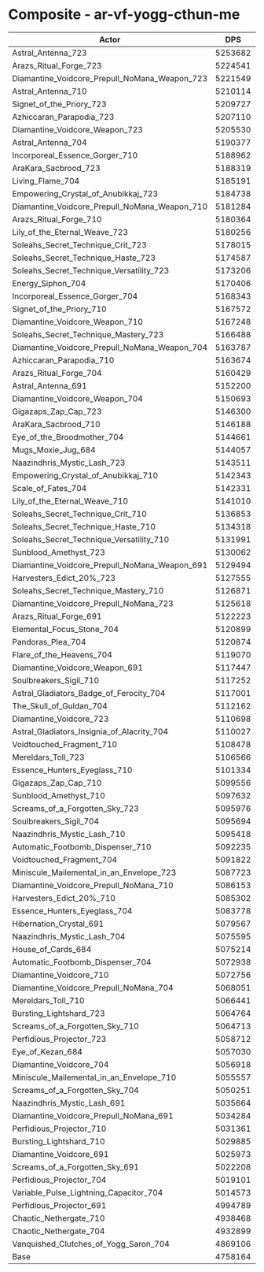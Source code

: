 # Composite - ar-vf-yogg-cthun-me
| Actor | DPS | Increase |
|---|:---:|:---:|
|Astral_Antenna_723|5253682|10.41%|
|Arazs_Ritual_Forge_723|5224541|9.80%|
|Diamantine_Voidcore_Prepull_NoMana_Weapon_723|5221549|9.74%|
|Astral_Antenna_710|5210114|9.50%|
|Signet_of_the_Priory_723|5209727|9.49%|
|Azhiccaran_Parapodia_723|5207110|9.44%|
|Diamantine_Voidcore_Weapon_723|5205530|9.40%|
|Astral_Antenna_704|5190377|9.08%|
|Incorporeal_Essence_Gorger_710|5188962|9.05%|
|AraKara_Sacbrood_723|5188319|9.04%|
|Living_Flame_704|5185191|8.97%|
|Empowering_Crystal_of_Anubikkaj_723|5184738|8.97%|
|Diamantine_Voidcore_Prepull_NoMana_Weapon_710|5181284|8.89%|
|Arazs_Ritual_Forge_710|5180364|8.87%|
|Lily_of_the_Eternal_Weave_723|5180256|8.87%|
|Soleahs_Secret_Technique_Crit_723|5178015|8.82%|
|Soleahs_Secret_Technique_Haste_723|5174587|8.75%|
|Soleahs_Secret_Technique_Versatility_723|5173206|8.72%|
|Energy_Siphon_704|5170406|8.66%|
|Incorporeal_Essence_Gorger_704|5168343|8.62%|
|Signet_of_the_Priory_710|5167572|8.60%|
|Diamantine_Voidcore_Weapon_710|5167248|8.60%|
|Soleahs_Secret_Technique_Mastery_723|5166488|8.58%|
|Diamantine_Voidcore_Prepull_NoMana_Weapon_704|5163787|8.52%|
|Azhiccaran_Parapodia_710|5163674|8.52%|
|Arazs_Ritual_Forge_704|5160429|8.45%|
|Astral_Antenna_691|5152200|8.28%|
|Diamantine_Voidcore_Weapon_704|5150693|8.25%|
|Gigazaps_Zap_Cap_723|5146300|8.16%|
|AraKara_Sacbrood_710|5146188|8.15%|
|Eye_of_the_Broodmother_704|5144661|8.12%|
|Mugs_Moxie_Jug_684|5144057|8.11%|
|Naazindhris_Mystic_Lash_723|5143511|8.10%|
|Empowering_Crystal_of_Anubikkaj_710|5142343|8.07%|
|Scale_of_Fates_704|5142331|8.07%|
|Lily_of_the_Eternal_Weave_710|5141010|8.05%|
|Soleahs_Secret_Technique_Crit_710|5136853|7.96%|
|Soleahs_Secret_Technique_Haste_710|5134318|7.91%|
|Soleahs_Secret_Technique_Versatility_710|5131991|7.86%|
|Sunblood_Amethyst_723|5130062|7.82%|
|Diamantine_Voidcore_Prepull_NoMana_Weapon_691|5129494|7.80%|
|Harvesters_Edict_20%_723|5127555|7.76%|
|Soleahs_Secret_Technique_Mastery_710|5126871|7.75%|
|Diamantine_Voidcore_Prepull_NoMana_723|5125618|7.72%|
|Arazs_Ritual_Forge_691|5122223|7.65%|
|Elemental_Focus_Stone_704|5120899|7.62%|
|Pandoras_Plea_704|5120874|7.62%|
|Flare_of_the_Heavens_704|5119070|7.58%|
|Diamantine_Voidcore_Weapon_691|5117447|7.55%|
|Soulbreakers_Sigil_710|5117252|7.55%|
|Astral_Gladiators_Badge_of_Ferocity_704|5117001|7.54%|
|The_Skull_of_Guldan_704|5112162|7.44%|
|Diamantine_Voidcore_723|5110698|7.41%|
|Astral_Gladiators_Insignia_of_Alacrity_704|5110027|7.39%|
|Voidtouched_Fragment_710|5108478|7.36%|
|Mereldars_Toll_723|5106566|7.32%|
|Essence_Hunters_Eyeglass_710|5101334|7.21%|
|Gigazaps_Zap_Cap_710|5099556|7.17%|
|Sunblood_Amethyst_710|5097632|7.13%|
|Screams_of_a_Forgotten_Sky_723|5095976|7.10%|
|Soulbreakers_Sigil_704|5095694|7.09%|
|Naazindhris_Mystic_Lash_710|5095418|7.09%|
|Automatic_Footbomb_Dispenser_710|5092235|7.02%|
|Voidtouched_Fragment_704|5091822|7.01%|
|Miniscule_Mailemental_in_an_Envelope_723|5087723|6.93%|
|Diamantine_Voidcore_Prepull_NoMana_710|5086153|6.89%|
|Harvesters_Edict_20%_710|5085302|6.88%|
|Essence_Hunters_Eyeglass_704|5083778|6.84%|
|Hibernation_Crystal_691|5079567|6.75%|
|Naazindhris_Mystic_Lash_704|5075595|6.67%|
|House_of_Cards_684|5075214|6.66%|
|Automatic_Footbomb_Dispenser_704|5072938|6.62%|
|Diamantine_Voidcore_710|5072756|6.61%|
|Diamantine_Voidcore_Prepull_NoMana_704|5068051|6.51%|
|Mereldars_Toll_710|5066441|6.48%|
|Bursting_Lightshard_723|5064764|6.44%|
|Screams_of_a_Forgotten_Sky_710|5064713|6.44%|
|Perfidious_Projector_723|5058712|6.32%|
|Eye_of_Kezan_684|5057030|6.28%|
|Diamantine_Voidcore_704|5056918|6.28%|
|Miniscule_Mailemental_in_an_Envelope_710|5055557|6.25%|
|Screams_of_a_Forgotten_Sky_704|5050251|6.14%|
|Naazindhris_Mystic_Lash_691|5035664|5.83%|
|Diamantine_Voidcore_Prepull_NoMana_691|5034284|5.80%|
|Perfidious_Projector_710|5031361|5.74%|
|Bursting_Lightshard_710|5029885|5.71%|
|Diamantine_Voidcore_691|5025973|5.63%|
|Screams_of_a_Forgotten_Sky_691|5022208|5.55%|
|Perfidious_Projector_704|5019101|5.48%|
|Variable_Pulse_Lightning_Capacitor_704|5014573|5.39%|
|Perfidious_Projector_691|4994789|4.97%|
|Chaotic_Nethergate_710|4938468|3.79%|
|Chaotic_Nethergate_704|4932899|3.67%|
|Vanquished_Clutches_of_Yogg_Saron_704|4869106|2.33%|
|Base|4758164|0.00%|
